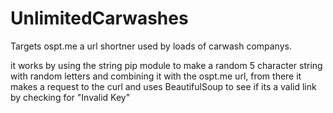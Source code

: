 # UnlimitedCarwashes
Targets ospt.me a url shortner used by loads of carwash companys.

it works by using the string pip module to make a random 5 character string with random letters and combining it with the ospt.me url, from there it makes a request to the curl and uses BeautifulSoup to see if its a valid link by checking for "<body>Invalid Key</body>"
